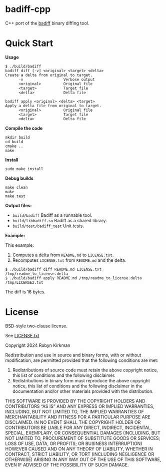 # badiff-cpp

C++ port of the [badiff](https://github.com/org-badiff/badiff) binary diffing
tool.

# Quick Start

**Usage**

```
$ ./build/badiff
badiff diff [-v] <original> <target> <delta>
Create a delta from original to target.
      -v                  Verbose output
      <original>          Original file
      <target>            Target file
      <delta>             Delta file

badiff apply <original> <delta> <target>
Apply a delta file from original to target.
      <original>          Original file
      <target>            Target file
      <delta>             Delta file
```

**Compile the code**

```
mkdir build
cd build
cmake ..
make
```

**Install**

```
sudo make install
```

**Debug builds**

```
make clean
make
make test
```

**Output files:**

-   `build/badiff` Badiff as a runnable tool.
-   `build/libbadiff.so` Badiff as a shared library.
-   `build/test/badiff_test` Unit tests.

**Example:**

This example:
1.  Computes a delta from `README.md` to `LICENSE.txt`.
2.  Recomputes `LICENSE.txt` from `README.md` and the delta.

```
$ ./build/badiff diff README.md LICENSE.txt /tmp/readme_to_license.delta
$ ./build/badiff apply README.md /tmp/readme_to_license.delta /tmp/LICENSE2.txt
```

The diff is 16 bytes.

# License

BSD-style two-clause license.

See [LICENSE.txt](LICENSE.txt)

Copyright 2024 Robyn Kirkman

Redistribution and use in source and binary forms, with or without modification, are permitted provided that the following conditions are met:

1.  Redistributions of source code must retain the above copyright notice, this list of conditions and the following disclaimer.
2.  Redistributions in binary form must reproduce the above copyright notice, this list of conditions and the following disclaimer in the documentation and/or other materials provided with the distribution.

THIS SOFTWARE IS PROVIDED BY THE COPYRIGHT HOLDERS AND CONTRIBUTORS “AS IS” AND ANY EXPRESS OR IMPLIED WARRANTIES, INCLUDING, BUT NOT LIMITED TO, THE IMPLIED WARRANTIES OF MERCHANTABILITY AND FITNESS FOR A PARTICULAR PURPOSE ARE DISCLAIMED. IN NO EVENT SHALL THE COPYRIGHT HOLDER OR CONTRIBUTORS BE LIABLE FOR ANY DIRECT, INDIRECT, INCIDENTAL, SPECIAL, EXEMPLARY, OR CONSEQUENTIAL DAMAGES (INCLUDING, BUT NOT LIMITED TO, PROCUREMENT OF SUBSTITUTE GOODS OR SERVICES; LOSS OF USE, DATA, OR PROFITS; OR BUSINESS INTERRUPTION) HOWEVER CAUSED AND ON ANY THEORY OF LIABILITY, WHETHER IN CONTRACT, STRICT LIABILITY, OR TORT (INCLUDING NEGLIGENCE OR OTHERWISE) ARISING IN ANY WAY OUT OF THE USE OF THIS SOFTWARE, EVEN IF ADVISED OF THE POSSIBILITY OF SUCH DAMAGE.

